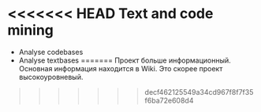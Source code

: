 <<<<<<< HEAD
Text and code mining
===========================
- Analyse codebases
- Analyse textbases
=======
Проект больше информационный. Основная информация находится в Wiki. Это скорее проект высокоуровневый.

>>>>>>> decf462125549a34cd967f8f7f35f6ba72e608d4
